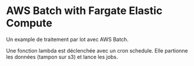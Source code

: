 # AWS Batch with Fargate Elastic Compute

Un example de traitement par lot avec AWS Batch.

Une fonction lambda est déclenchée avec un cron schedule.
Elle partionne les données (tampon sur s3) et lance les jobs.

